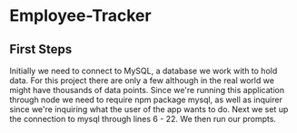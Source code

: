# Employee-Tracker

## First Steps
Initially we need to connect to MySQL, a database we work with to hold data. For this project there are only a few although in the real world we might have thousands of data points. Since we're running this application through node we need to require npm package mysql, as well as inquirer since we're inquiring what the user of the app wants to do. Next we set up the connection to mysql through lines 6 - 22. We then run our prompts.